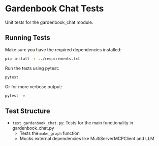 # Gardenbook Chat Tests

Unit tests for the gardenbook_chat module.

## Running Tests

Make sure you have the required dependencies installed:

```bash
pip install -r ../requirements.txt
```

Run the tests using pytest:

```bash
pytest
```

Or for more verbose output:

```bash
pytest -v
```

## Test Structure

- `test_gardenbook_chat.py`: Tests for the main functionality in gardenbook_chat.py
  - Tests the `make_graph` function
  - Mocks external dependencies like MultiServerMCPClient and LLM 